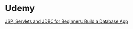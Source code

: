 # Udemy
[JSP, Servlets and JDBC for Beginners: Build a Database App](https://www.udemy.com/course/jsp-tutorial/learn/lecture/4056816#overview)
